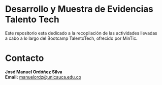 # Desarrollo y Muestra de Evidencias Talento Tech

Este repositorio esta dedicado a la recopilación de las actividades llevadas a cabo a lo largo del Bootcamp TalentoTech, ofrecido por MinTic.

# Contacto
**José Manuel Ordóñez Silva**  
**Email:** manuelordz@unicauca.edu.co
